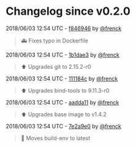 # Changelog since v0.2.0

2018/06/03 12:54 UTC - [f846946](https://github.com/hassio-addons/addon-ide/commit/f846946d62ff75ededf3c58c04ec4de47ffe6ac0) by [@frenck](https://github.com/frenck)
> :ambulance: Fixes typo in Dockerfile 

2018/06/03 12:54 UTC - [1b1dae3](https://github.com/hassio-addons/addon-ide/commit/1b1dae3129d381f56ec3f43de93c37c0f19de48d) by [@frenck](https://github.com/frenck)
> :arrow_up: Upgrades git to 2.15.2-r0 

2018/06/03 12:54 UTC - [111184c](https://github.com/hassio-addons/addon-ide/commit/111184c51b6b7d2459c40100041be5a2a909cb4e) by [@frenck](https://github.com/frenck)
> :arrow_up: Upgrades bind-tools to 9.11.3-r0 

2018/06/03 12:54 UTC - [aadda11](https://github.com/hassio-addons/addon-ide/commit/aadda11aad399aa59edb0c1368c7475f71a1528f) by [@frenck](https://github.com/frenck)
> :arrow_up: Upgrades base image to v1.4.2 

2018/06/03 12:54 UTC - [7e2a9e0](https://github.com/hassio-addons/addon-ide/commit/7e2a9e0b02658bef7897d6862bd6c452ca50bb12) by [@frenck](https://github.com/frenck)
> :rocket: Moves build-env to latest 

